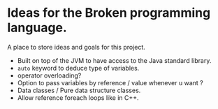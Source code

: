 # Ideas for the Broken programming language.

A place to store ideas and goals for this project.

* Built on top of the JVM to have access to the Java standard library.
* ```auto``` keyword to deduce type of variables.
* operator overloading?
* Option to pass variables by reference / value whenever u want ?
* Data classes / Pure data structure classes.
* Allow reference foreach loops like in C++.